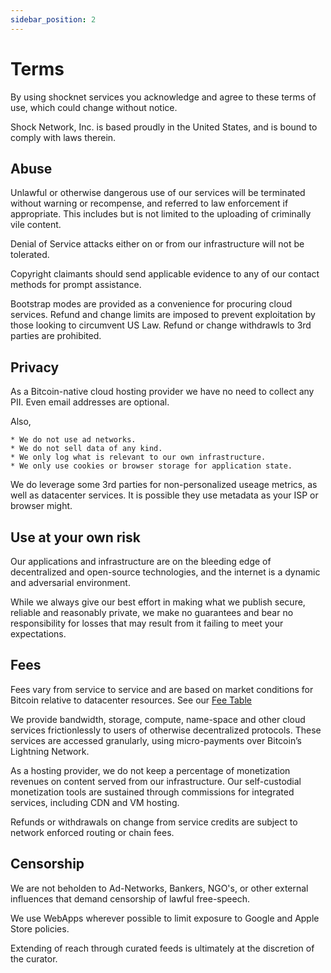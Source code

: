 ```yaml
---
sidebar_position: 2
---
```


# Terms

By using shocknet services you acknowledge and agree to these terms of use, which could change without notice.

Shock Network, Inc. is based proudly in the United States, and is bound to comply with laws therein. 

## Abuse

Unlawful or otherwise dangerous use of our services will be terminated without warning or recompense, and referred to law enforcement if appropriate. This includes but is not limited to the uploading of criminally vile content.

Denial of Service attacks either on or from our infrastructure will not be tolerated.

Copyright claimants should send applicable evidence to any of our contact methods for prompt assistance.

Bootstrap modes are provided as a convenience for procuring cloud services. Refund and change limits are imposed to prevent exploitation by those looking to circumvent US Law. Refund or change withdrawls to 3rd parties are prohibited.

## Privacy

As a Bitcoin-native cloud hosting provider we have no need to collect any PII. Even email addresses are optional. 

Also,

    * We do not use ad networks.
    * We do not sell data of any kind.
    * We only log what is relevant to our own infrastructure.
    * We only use cookies or browser storage for application state.

We do leverage some 3rd parties for non-personalized useage metrics, as well as datacenter services. It is possible they use metadata as your ISP or browser might.

## Use at your own risk

Our applications and infrastructure are on the bleeding edge of decentralized and open-source technologies, and the internet is a dynamic and adversarial environment.

While we always give our best effort in making what we publish secure, reliable and reasonably private, we make no guarantees and bear no responsibility for losses that may result from it failing to meet your expectations.

## Fees

Fees vary from service to service and are based on market conditions for Bitcoin relative to datacenter resources. See our [Fee Table](https://shock.network/fee_table.json)

We provide bandwidth, storage, compute, name-space and other cloud services frictionlessly to users of otherwise decentralized protocols. These services are accessed granularly, using micro-payments over Bitcoin’s Lightning Network.

As a hosting provider, we do not keep a percentage of monetization revenues on content served from our infrastructure. Our self-custodial monetization tools are sustained through commissions for integrated services, including CDN and VM hosting.

Refunds or withdrawals on change from service credits are subject to network enforced routing or chain fees.

## Censorship

We are not beholden to Ad-Networks, Bankers, NGO's, or other external influences that demand censorship of lawful free-speech.

We use WebApps wherever possible to limit exposure to Google and Apple Store policies.

Extending of reach through curated feeds is ultimately at the discretion of the curator.
